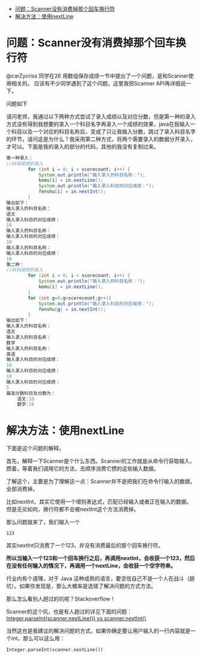 - [问题：Scanner没有消费掉那个回车换行符](#%e9%97%ae%e9%a2%98scanner%e6%b2%a1%e6%9c%89%e6%b6%88%e8%b4%b9%e6%8e%89%e9%82%a3%e4%b8%aa%e5%9b%9e%e8%bd%a6%e6%8d%a2%e8%a1%8c%e7%ac%a6)
- [解决方法：使用nextLine](#%e8%a7%a3%e5%86%b3%e6%96%b9%e6%b3%95%e4%bd%bf%e7%94%a8nextline)

# 问题：Scanner没有消费掉那个回车换行符

@carZycriss 同学在26 用数组保存成绩一节中提出了一个问题，是和Scanner使用相关的。 应该有不少同学遇到了这个问题。这里我把Scanner API再详细说一下。


问题如下

   请问老师，我通过以下两种方式尝试了录入成绩以及对应分数，但是第一种的录入方式没有得到我想要的录入一个科目名字再录入一个成绩的效果，java在我输入一个科目以及一个对应的科目名称后，变成了只让我输入分数，跳过了录入科目名字的环节，请问这是为什么？我采用第二种方式，将两个需要录入的数据分开录入，才可以。下面是我的录入的部分的代码，其他的我没有复制过来。

```java
第一种录入： 
//科目成绩的录入  
        for (int i = 0; i < scorecount; i++) {
            System.out.println("输入录入的科目名称：");
            kemu[i] = in.nextLine();
            System.out.println("输入录入科目的对应成绩：");
            fenshu[i] = in.nextInt();
        }
输出如下：
输入录入的科目名称：
语文
输入录入科目的对应成绩：
10
输入录入的科目名称：
输入录入科目的对应成绩：
10
输入录入的科目名称：
输入录入科目的对应成绩：
10
第二种：
//科目成绩的录入
        for (int i = 0; i < scorecount; i++) {
            System.out.println("输入录入的科目名称：");
            kemu[i] = in.nextLine();
        }
        for (int g=0;g<scorecount;g++){
            System.out.println("输入录入科目的对应成绩：");
            fenshu[g] = in.nextInt();
        }
输出如下：
输入录入的科目名称：
语文
输入录入的科目名称：
数学
输入录入的科目名称：
英语
输入录入科目的对应成绩：
10
输入录入科目的对应成绩：
10
输入录入科目的对应成绩：
5
最高分数科目及分数为：
    语文:10
    数学:10
```

# 解决方法：使用nextLine

下面是这个问题的解释。

首先，解释一下Scanner是个什么东西。Scanner的工作就是从命令行获取输入，攒着，等着我们调用它的方法，去顺序消费它攒的这些输入数据。

了解这个，主要是为了理解这一点：Scanner并不是把我们在命令行输入的数据，全部消费掉。

比如nextInt，其实它使用一个增则表达式，匹配已经输入或者正在输入的数据。但是无论如何，换行符都不会被nextInt这个方法消费掉。

那么问题就来了，我们输入一个

```
123

```
其实nextInt只消费了一个123，并没有消费最后的那个回车换行符。

**所以当输入一个123和一个回车换行之后，再调用nextInt，会收获一个123，然后在没有任何输入的情况下，再调用一个nextLine，会收获一个空字符串。**

行业内有个道理，对于 Java 这种成熟的语言，要坚信自己不是一个人在战斗（趟坑）。如果你发现是，那么大概率是选错了解决问题的方式方法。

那么怎么看别人趟过的坑呢？Stackoverflow！

Scanner的这个坑，也是有人趟过的详见下面的问题： [Integer.parseInt(scanner.nextLine()) vs scanner.nextInt()](https://stackoverflow.com/questions/26586489/integer-parseintscanner-nextline-vs-scanner-nextint)

当然这也是我建议的解决问题的方式，如果你确定要让用户输入的一行内容就是一个int，那么可以这么用：

```
Integer.parseInt(scanner.nextLine())
```


